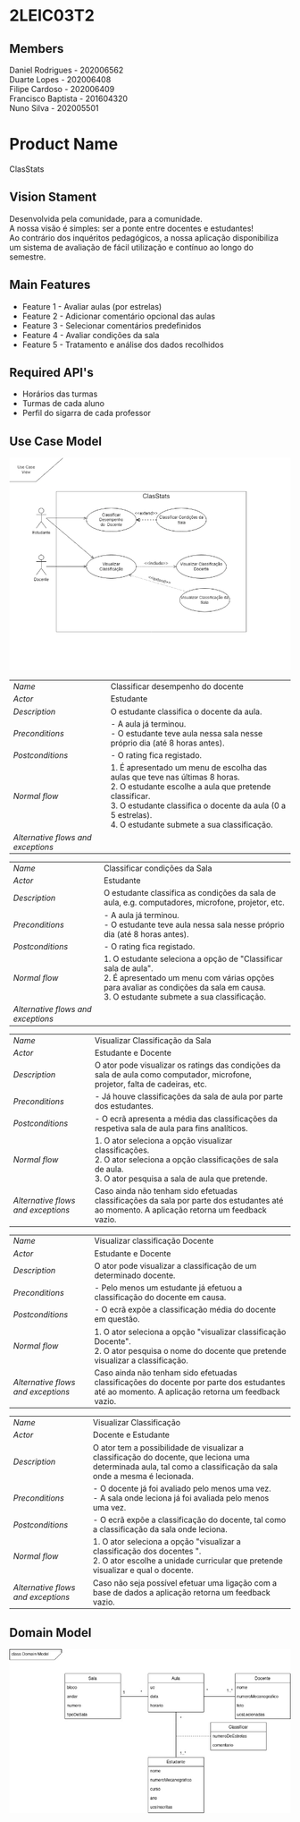 # 2LEIC03T2

## Members

Daniel Rodrigues - 202006562 <br>
Duarte Lopes - 202006408 <br>
Filipe Cardoso - 202006409 <br>
Francisco Baptista - 201604320 <br>
Nuno Silva - 202005501 <br>

# Product Name
ClasStats

## Vision Stament
Desenvolvida pela comunidade, para a comunidade. <br>
A nossa visão é simples: ser a ponte entre docentes e estudantes! <br>
Ao contrário dos inquéritos pedagógicos, a nossa aplicação disponibiliza um sistema de avaliação de fácil utilização e contínuo ao longo do semestre.

## Main Features
 - Feature 1 - Avaliar aulas (por estrelas)
 - Feature 2 - Adicionar comentário opcional das aulas
 - Feature 3 - Selecionar comentários predefinidos
 - Feature 4 - Avaliar condições da sala
 - Feature 5 - Tratamento e análise dos dados recolhidos


## Required API's
- Horários das turmas
- Turmas de cada aluno
- Perfil do sigarra de cada professor


## Use Case Model

 <p align="center" justify="center">
  <img src="https://github.com/LEIC-ES-2021-22/2LEIC03T2/blob/main/images/UseCases.png"/>
</p>

|||
| --- | --- |
| *Name* | Classificar desempenho do docente |
| *Actor* |  Estudante | 
| *Description* | O estudante classifica o docente da aula. |
| *Preconditions* | - A aula já terminou. <br>  - O estudante teve aula nessa sala nesse próprio dia (até 8 horas antes). |
| *Postconditions* |  - O rating fica registado. |
| *Normal flow* | 1. É apresentado um menu de escolha das aulas que teve nas últimas 8 horas.<br> 2. O estudante escolhe a aula que pretende classificar.<br> 3. O estudante classifica o docente da aula (0 a 5 estrelas).<br> 4. O estudante submete a sua classificação. |
| *Alternative flows and exceptions* |  |

|||
| --- | --- |
| *Name* | Classificar condições da Sala |
| *Actor* |  Estudante | 
| *Description* | O estudante classifica as condições da sala de aula, e.g. computadores, microfone, projetor, etc. |
| *Preconditions* | - A aula já terminou. <br>  - O estudante teve aula nessa sala nesse próprio dia (até 8 horas antes). |
| *Postconditions* |  - O rating fica registado. |
| *Normal flow* | 1. O estudante seleciona a opção de "Classificar sala de aula".<br> 2. É apresentado um menu com várias opções para avaliar as condições da sala em causa.<br> 3. O estudante submete a sua classificação. |
| *Alternative flows and exceptions* |  |

|||
| --- | --- |
| *Name* | Visualizar Classificação da Sala |
| *Actor* |  Estudante e Docente | 
| *Description* | O ator pode visualizar os ratings das condições da sala de aula como computador, microfone, <br> projetor, falta de cadeiras, etc. |
| *Preconditions* | - Já houve classificações da sala de aula por parte dos estudantes. |
| *Postconditions* | - O ecrã apresenta a média das classificações da respetiva sala de aula para fins analíticos. |
| *Normal flow* | 1. O ator seleciona a opção visualizar classificações.<br> 2. O ator seleciona a opção classificações de sala de aula.<br> 3. O ator pesquisa a sala de aula que pretende. |
| *Alternative flows and exceptions* | Caso ainda não tenham sido efetuadas classificações da sala por parte dos estudantes até ao momento. A aplicação retorna um feedback vazio. |

|||
| --- | --- |
| *Name* | Visualizar classificação Docente |
| *Actor* | Estudante e Docente |
| *Description* | O ator pode visualizar a classificação de um determinado docente. |
| *Preconditions* | - Pelo menos um estudante já efetuou a classificação do docente em causa. |
| *Postconditions* | - O ecrã expõe a classificação média do docente em questão. |
| *Normal flow* | 1. O ator seleciona a opção "visualizar classificação Docente". <br> 2. O ator pesquisa o nome do docente que pretende visualizar a classificação. |
| *Alternative flows and exceptions* | Caso ainda não tenham sido efetuadas classificações do docente por parte dos estudantes até ao momento. A aplicação retorna um feedback vazio. |

|||
| --- | --- |
| *Name* | Visualizar Classificação |
| *Actor* |  Docente e Estudante | 
| *Description* | O ator tem a possibilidade de visualizar a classificação do docente, que leciona uma determinada aula, tal como a classificação da sala onde a mesma é lecionada. |
| *Preconditions* | - O docente já foi avaliado pelo menos uma vez. <br>  - A sala onde leciona já foi avaliada pelo menos uma vez. |
| *Postconditions* |  - O ecrã expõe a classificação do docente, tal como a classificação da sala onde leciona. |
| *Normal flow* | 1. O ator seleciona a opção "visualizar a classificação dos docentes ".<br> 2. O ator escolhe a unidade curricular que pretende visualizar e qual o docente.<br>
| *Alternative flows and exceptions* | Caso não seja possível efetuar uma ligação com a base de dados a aplicação retorna um feedback vazio. |

## Domain Model

 <p align="center" justify="center">
  <img src="https://github.com/LEIC-ES-2021-22/2LEIC03T2/blob/main/images/DomainModel.jpg"/>
</p>
